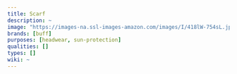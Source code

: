 ```yaml
---
title: Scarf
description: ~
image: "https://images-na.ssl-images-amazon.com/images/I/418lW-754sL.jpg"
brands: [buff]
purposes: [headwear, sun-protection]
qualities: []
types: []
wiki: ~
---
```

